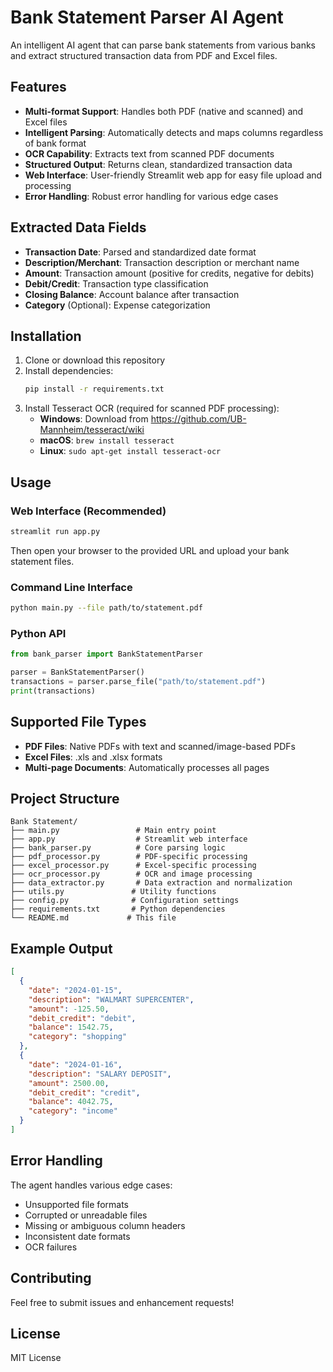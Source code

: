 # Bank Statement Parser AI Agent

An intelligent AI agent that can parse bank statements from various banks and extract structured transaction data from PDF and Excel files.

## Features

- **Multi-format Support**: Handles both PDF (native and scanned) and Excel files
- **Intelligent Parsing**: Automatically detects and maps columns regardless of bank format
- **OCR Capability**: Extracts text from scanned PDF documents
- **Structured Output**: Returns clean, standardized transaction data
- **Web Interface**: User-friendly Streamlit web app for easy file upload and processing
- **Error Handling**: Robust error handling for various edge cases

## Extracted Data Fields

- **Transaction Date**: Parsed and standardized date format
- **Description/Merchant**: Transaction description or merchant name
- **Amount**: Transaction amount (positive for credits, negative for debits)
- **Debit/Credit**: Transaction type classification
- **Closing Balance**: Account balance after transaction
- **Category** (Optional): Expense categorization

## Installation

1. Clone or download this repository
2. Install dependencies:
   ```bash
   pip install -r requirements.txt
   ```
3. Install Tesseract OCR (required for scanned PDF processing):
   - **Windows**: Download from https://github.com/UB-Mannheim/tesseract/wiki
   - **macOS**: `brew install tesseract`
   - **Linux**: `sudo apt-get install tesseract-ocr`

## Usage

### Web Interface (Recommended)
```bash
streamlit run app.py
```
Then open your browser to the provided URL and upload your bank statement files.

### Command Line Interface
```bash
python main.py --file path/to/statement.pdf
```

### Python API
```python
from bank_parser import BankStatementParser

parser = BankStatementParser()
transactions = parser.parse_file("path/to/statement.pdf")
print(transactions)
```

## Supported File Types

- **PDF Files**: Native PDFs with text and scanned/image-based PDFs
- **Excel Files**: .xls and .xlsx formats
- **Multi-page Documents**: Automatically processes all pages

## Project Structure

```
Bank Statement/
├── main.py                 # Main entry point
├── app.py                  # Streamlit web interface
├── bank_parser.py          # Core parsing logic
├── pdf_processor.py        # PDF-specific processing
├── excel_processor.py      # Excel-specific processing
├── ocr_processor.py        # OCR and image processing
├── data_extractor.py       # Data extraction and normalization
├── utils.py               # Utility functions
├── config.py              # Configuration settings
├── requirements.txt       # Python dependencies
└── README.md             # This file
```

## Example Output

```json
[
  {
    "date": "2024-01-15",
    "description": "WALMART SUPERCENTER",
    "amount": -125.50,
    "debit_credit": "debit",
    "balance": 1542.75,
    "category": "shopping"
  },
  {
    "date": "2024-01-16",
    "description": "SALARY DEPOSIT",
    "amount": 2500.00,
    "debit_credit": "credit",
    "balance": 4042.75,
    "category": "income"
  }
]
```

## Error Handling

The agent handles various edge cases:
- Unsupported file formats
- Corrupted or unreadable files
- Missing or ambiguous column headers
- Inconsistent date formats
- OCR failures

## Contributing

Feel free to submit issues and enhancement requests!

## License

MIT License 